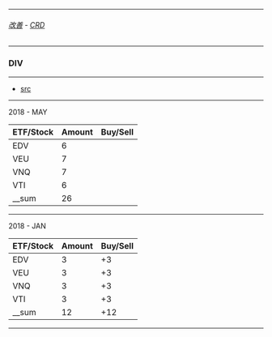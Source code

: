 
---

###### [改善](https://github.com/ttltrk/0C/blob/master/README.MD) - [CRD]()

---

### DIV 

---

* [src](http://osztalekportfolio.com)

---

2018 - MAY

| ETF/Stock | Amount   | Buy/Sell | 
|-----------|----------|----------|
| EDV       | 6        |          | 
| VEU       | 7        |          | 
| VNQ       | 7        |          | 
| VTI       | 6        |          | 
|__sum      | 26       |          |

---

2018 - JAN

| ETF/Stock | Amount   | Buy/Sell | 
|-----------|----------|----------|
| EDV       | 3        | +3       | 
| VEU       | 3        | +3       | 
| VNQ       | 3        | +3       | 
| VTI       | 3        | +3       | 
|__sum      | 12       | +12      |

---
